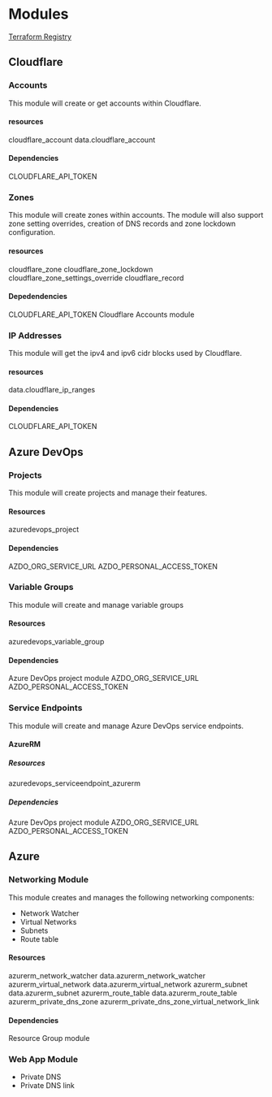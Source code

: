 # Modules

[Terraform Registry](https://registry.terraform.io/namespaces/heathen1878)

## Cloudflare

### Accounts

This module will create or get accounts within Cloudflare.

#### resources

cloudflare_account
data.cloudflare_account

#### Dependencies

CLOUDFLARE_API_TOKEN

### Zones

This module will create zones within accounts. The module will also support zone setting overrides, creation of DNS records and zone lockdown configuration.

#### resources

cloudflare_zone
cloudflare_zone_lockdown
cloudflare_zone_settings_override
cloudflare_record

#### Depedendencies

CLOUDFLARE_API_TOKEN
Cloudflare Accounts module

### IP Addresses

This module will get the ipv4 and ipv6 cidr blocks used by Cloudflare.

#### resources

data.cloudflare_ip_ranges

#### Dependencies

CLOUDFLARE_API_TOKEN

## Azure DevOps

### Projects

This module will create projects and manage their features.

#### Resources

azuredevops_project

#### Dependencies

AZDO_ORG_SERVICE_URL
AZDO_PERSONAL_ACCESS_TOKEN

### Variable Groups

This module will create and manage variable groups

#### Resources

azuredevops_variable_group

#### Dependencies

Azure DevOps project module
AZDO_ORG_SERVICE_URL
AZDO_PERSONAL_ACCESS_TOKEN

### Service Endpoints

This module will create and manage Azure DevOps service endpoints.

#### AzureRM

##### Resources

azuredevops_serviceendpoint_azurerm

##### Dependencies

Azure DevOps project module
AZDO_ORG_SERVICE_URL
AZDO_PERSONAL_ACCESS_TOKEN

## Azure

### Networking Module

This module creates and manages the following networking components:

- Network Watcher
- Virtual Networks
- Subnets
- Route table

#### Resources

azurerm_network_watcher
data.azurerm_network_watcher
azurerm_virtual_network
data.azurerm_virtual_network
azurerm_subnet
data.azurerm_subnet
azurerm_route_table
data.azurerm_route_table
azurerm_private_dns_zone
azurerm_private_dns_zone_virtual_network_link

#### Dependencies

Resource Group module

### Web App Module

- Private DNS
- Private DNS link